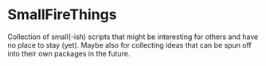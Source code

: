 # SmallFireThings
Collection of small(-ish) scripts that might be interesting for others and have no place to stay (yet). Maybe also for collecting ideas that can be spun off into their own packages in the future.
